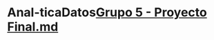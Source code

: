 # Anal-ticaDatos[Grupo 5 - Proyecto Final.md](https://github.com/mariestefa/Anal-ticaDatos/files/11372282/Grupo.5.-.Proyecto.Final.md)
